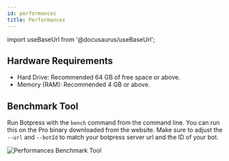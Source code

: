 ```yaml
---
id: performances
title: Performances
---
```


import useBaseUrl from '@docusaurus/useBaseUrl';

## Hardware Requirements

- Hard Drive: Recommended 64 GB of free space or above.
- Memory (RAM): Recommended 4 GB or above.

## Benchmark Tool

Run Botpress with the `bench` command from the command line. You can run this on the Pro binary downloaded from the website. Make sure to adjust the `--url` and `--botId` to match your botpress server url and the ID of your bot.

![Performances Benchmark Tool](assets/performances-benchmark.png)
